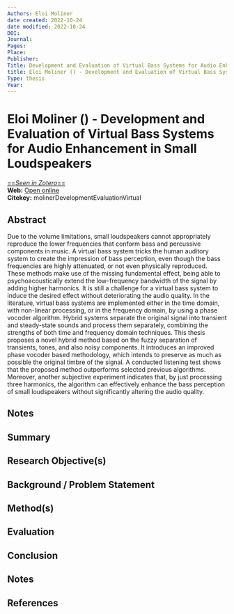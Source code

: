 ```yaml
---
Authors: Eloi Moliner
date created: 2022-10-24
date modified: 2022-10-24
DOI: 
Journal: 
Pages: 
Place: 
Publisher: 
Title: Development and Evaluation of Virtual Bass Systems for Audio Enhancement in Small Loudspeakers
title: Eloi Moliner () - Development and Evaluation of Virtual Bass Systems for Audio Enhancement in Small Loudspeakers
Type: thesis
Year: 
---
```


# Eloi Moliner () - Development and Evaluation of Virtual Bass Systems for Audio Enhancement in Small Loudspeakers

[==*Seen in Zotero*==](zotero://select/items/@molinerDevelopmentEvaluationVirtual)  
**Web:** [Open online]()  
**Citekey:** molinerDevelopmentEvaluationVirtual

## Abstract

Due to the volume limitations, small loudspeakers cannot appropriately reproduce the lower frequencies that conform bass and percussive components in music. A virtual bass system tricks the human auditory system to create the impression of bass perception, even though the bass frequencies are highly attenuated, or not even physically reproduced. These methods make use of the missing fundamental effect, being able to psychoacoustically extend the low-frequency bandwidth of the signal by adding higher harmonics. It is still a challenge for a virtual bass system to induce the desired effect without deteriorating the audio quality. In the literature, virtual bass systems are implemented either in the time domain, with non-linear processing, or in the frequency domain, by using a phase vocoder algorithm. Hybrid systems separate the original signal into transient and steady-state sounds and process them separately, combining the strengths of both time and frequency domain techniques. This thesis proposes a novel hybrid method based on the fuzzy separation of transients, tones, and also noisy components. It introduces an improved phase vocoder based methodology, which intends to preserve as much as possible the original timbre of the signal. A conducted listening test shows that the proposed method outperforms selected previous algorithms. Moreover, another subjective experiment indicates that, by just processing three harmonics, the algorithm can effectively enhance the bass perception of small loudspeakers without significantly altering the audio quality.

## Notes

## Summary

  

## Research Objective(s)

## Background / Problem Statement

## Method(s)

## Evaluation

## Conclusion

## Notes

## References
